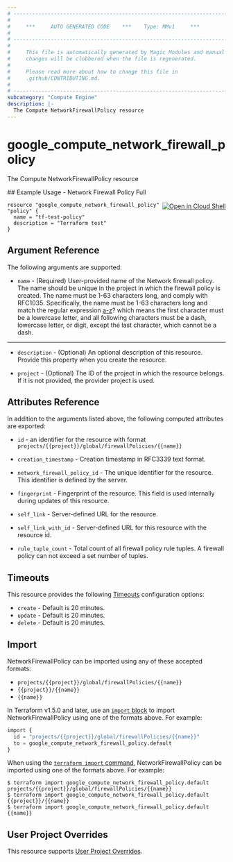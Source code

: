 ```yaml
---
# ----------------------------------------------------------------------------
#
#     ***     AUTO GENERATED CODE    ***    Type: MMv1     ***
#
# ----------------------------------------------------------------------------
#
#     This file is automatically generated by Magic Modules and manual
#     changes will be clobbered when the file is regenerated.
#
#     Please read more about how to change this file in
#     .github/CONTRIBUTING.md.
#
# ----------------------------------------------------------------------------
subcategory: "Compute Engine"
description: |-
  The Compute NetworkFirewallPolicy resource
---
```


# google_compute_network_firewall_policy

The Compute NetworkFirewallPolicy resource



<div class = "oics-button" style="float: right; margin: 0 0 -15px">
  <a href="https://console.cloud.google.com/cloudshell/open?cloudshell_git_repo=https%3A%2F%2Fgithub.com%2Fterraform-google-modules%2Fdocs-examples.git&cloudshell_working_dir=network_firewall_policy_full&cloudshell_image=gcr.io%2Fcloudshell-images%2Fcloudshell%3Alatest&open_in_editor=main.tf&cloudshell_print=.%2Fmotd&cloudshell_tutorial=.%2Ftutorial.md" target="_blank">
    <img alt="Open in Cloud Shell" src="//gstatic.com/cloudssh/images/open-btn.svg" style="max-height: 44px; margin: 32px auto; max-width: 100%;">
  </a>
</div>
## Example Usage - Network Firewall Policy Full


```hcl
resource "google_compute_network_firewall_policy" "policy" {
  name = "tf-test-policy"
  description = "Terraform test"
}
```

## Argument Reference

The following arguments are supported:


* `name` -
  (Required)
  User-provided name of the Network firewall policy. The name should be unique in the project in which the firewall policy is created. The name must be 1-63 characters long, and comply with RFC1035. Specifically, the name must be 1-63 characters long and match the regular expression [a-z]([-a-z0-9]*[a-z0-9])? which means the first character must be a lowercase letter, and all following characters must be a dash, lowercase letter, or digit, except the last character, which cannot be a dash.


- - -


* `description` -
  (Optional)
  An optional description of this resource. Provide this property when you create the resource.

* `project` - (Optional) The ID of the project in which the resource belongs.
    If it is not provided, the provider project is used.


## Attributes Reference

In addition to the arguments listed above, the following computed attributes are exported:

* `id` - an identifier for the resource with format `projects/{{project}}/global/firewallPolicies/{{name}}`

* `creation_timestamp` -
  Creation timestamp in RFC3339 text format.

* `network_firewall_policy_id` -
  The unique identifier for the resource. This identifier is defined by the server.

* `fingerprint` -
  Fingerprint of the resource. This field is used internally during updates of this resource.

* `self_link` -
  Server-defined URL for the resource.

* `self_link_with_id` -
  Server-defined URL for this resource with the resource id.

* `rule_tuple_count` -
  Total count of all firewall policy rule tuples. A firewall policy can not exceed a set number of tuples.


## Timeouts

This resource provides the following
[Timeouts](https://developer.hashicorp.com/terraform/plugin/sdkv2/resources/retries-and-customizable-timeouts) configuration options:

- `create` - Default is 20 minutes.
- `update` - Default is 20 minutes.
- `delete` - Default is 20 minutes.

## Import


NetworkFirewallPolicy can be imported using any of these accepted formats:

* `projects/{{project}}/global/firewallPolicies/{{name}}`
* `{{project}}/{{name}}`
* `{{name}}`


In Terraform v1.5.0 and later, use an [`import` block](https://developer.hashicorp.com/terraform/language/import) to import NetworkFirewallPolicy using one of the formats above. For example:

```tf
import {
  id = "projects/{{project}}/global/firewallPolicies/{{name}}"
  to = google_compute_network_firewall_policy.default
}
```

When using the [`terraform import` command](https://developer.hashicorp.com/terraform/cli/commands/import), NetworkFirewallPolicy can be imported using one of the formats above. For example:

```
$ terraform import google_compute_network_firewall_policy.default projects/{{project}}/global/firewallPolicies/{{name}}
$ terraform import google_compute_network_firewall_policy.default {{project}}/{{name}}
$ terraform import google_compute_network_firewall_policy.default {{name}}
```

## User Project Overrides

This resource supports [User Project Overrides](https://registry.terraform.io/providers/hashicorp/google/latest/docs/guides/provider_reference#user_project_override).
